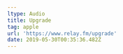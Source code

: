 ```yaml
---
ltype: Audio
title: Upgrade
tag: apple
url: 'https://www.relay.fm/upgrade'
date: 2019-05-30T00:35:36.482Z
---
```


